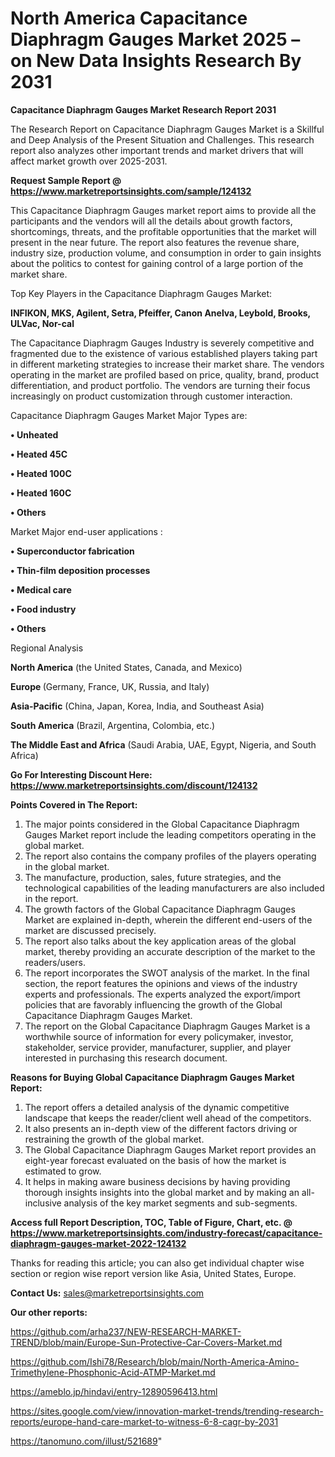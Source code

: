 # North America Capacitance Diaphragm Gauges Market 2025 – on New Data Insights Research By 2031

<strong>Capacitance Diaphragm Gauges Market Research Report 2031</strong>

The Research Report on Capacitance Diaphragm Gauges Market is a Skillful and Deep Analysis of the Present Situation and Challenges. This research report also analyzes other important trends and market drivers that will affect market growth over 2025-2031.

<strong>Request Sample Report @ <a href=https://www.marketreportsinsights.com/sample/124132>https://www.marketreportsinsights.com/sample/124132</a></strong>

This Capacitance Diaphragm Gauges market report aims to provide all the participants and the vendors will all the details about growth factors, shortcomings, threats, and the profitable opportunities that the market will present in the near future. The report also features the revenue share, industry size, production volume, and consumption in order to gain insights about the politics to contest for gaining control of a large portion of the market share.

Top Key Players in the Capacitance Diaphragm Gauges Market:

<strong>INFIKON, MKS, Agilent, Setra, Pfeiffer, Canon Anelva, Leybold, Brooks, ULVac, Nor-cal</strong>

The Capacitance Diaphragm Gauges Industry is severely competitive and fragmented due to the existence of various established players taking part in different marketing strategies to increase their market share. The vendors operating in the market are profiled based on price, quality, brand, product differentiation, and product portfolio. The vendors are turning their focus increasingly on product customization through customer interaction.

Capacitance Diaphragm Gauges Market Major Types are:

<strong>• Unheated

• Heated 45C

• Heated 100C

• Heated 160C

• Others</strong>

Market Major end-user applications :

<strong>• Superconductor fabrication

• Thin-film deposition processes

• Medical care

• Food industry

• Others</strong>

Regional Analysis

</u><strong><b>North America</b></strong> (the United States, Canada, and Mexico)

<strong><b>Europe </b></strong>(Germany, France, UK, Russia, and Italy)

<strong><b>Asia-Pacific</b></strong> (China, Japan, Korea, India, and Southeast Asia)

<strong><b>South America</b></strong> (Brazil, Argentina, Colombia, etc.)

<strong><b>The Middle East and Africa</b></strong> (Saudi Arabia, UAE, Egypt, Nigeria, and South Africa)

<strong>Go For Interesting Discount Here: <a href=https://www.marketreportsinsights.com/discount/124132>https://www.marketreportsinsights.com/discount/124132</a></strong>

<strong>Points Covered in The Report:</strong>
<ol>
  <li>The major points considered in the Global Capacitance Diaphragm Gauges Market report include the leading competitors operating in the global market.</li>
  <li>The report also contains the company profiles of the players operating in the global market.</li>
  <li>The manufacture, production, sales, future strategies, and the technological capabilities of the leading manufacturers are also included in the report.</li>
  <li>The growth factors of the Global Capacitance Diaphragm Gauges Market are explained in-depth, wherein the different end-users of the market are discussed precisely.</li>
  <li>The report also talks about the key application areas of the global market, thereby providing an accurate description of the market to the readers/users.</li>
  <li>The report incorporates the SWOT analysis of the market. In the final section, the report features the opinions and views of the industry experts and professionals. The experts analyzed the export/import policies that are favorably influencing the growth of the Global Capacitance Diaphragm Gauges Market.</li>
  <li>The report on the Global Capacitance Diaphragm Gauges Market is a worthwhile source of information for every policymaker, investor, stakeholder, service provider, manufacturer, supplier, and player interested in purchasing this research document.</li>
</ol>
<strong>Reasons for Buying Global Capacitance Diaphragm Gauges Market Report:</strong>

<ol>
  <li>The report offers a detailed analysis of the dynamic competitive landscape that keeps the reader/client well ahead of the competitors.</li>
  <li>It also presents an in-depth view of the different factors driving or restraining the growth of the global market.</li>
  <li>The Global Capacitance Diaphragm Gauges Market report provides an eight-year forecast evaluated on the basis of how the market is estimated to grow.</li>
  <li>It helps in making aware business decisions by having providing thorough insights insights into the global market and by making an all-inclusive analysis of the key market segments and sub-segments.</li>
</ol>
<strong>Access full Report Description, TOC, Table of Figure, Chart, etc. @ <a href=https://www.marketreportsinsights.com/industry-forecast/capacitance-diaphragm-gauges-market-2022-124132>https://www.marketreportsinsights.com/industry-forecast/capacitance-diaphragm-gauges-market-2022-124132</a></strong>


Thanks for reading this article; you can also get individual chapter wise section or region wise report version like Asia, United States, Europe.

<strong>Contact Us:</strong>
sales@marketreportsinsights.com

<strong>Our other reports:</strong>

<a href=https://github.com/arha237/NEW-RESEARCH-MARKET-TREND/blob/main/Europe-Sun-Protective-Car-Covers-Market.md>https://github.com/arha237/NEW-RESEARCH-MARKET-TREND/blob/main/Europe-Sun-Protective-Car-Covers-Market.md</a>

<a href=https://github.com/Ishi78/Research/blob/main/North-America-Amino-Trimethylene-Phosphonic-Acid-ATMP-Market.md>https://github.com/Ishi78/Research/blob/main/North-America-Amino-Trimethylene-Phosphonic-Acid-ATMP-Market.md</a>

<a href=https://ameblo.jp/hindavi/entry-12890596413.html>https://ameblo.jp/hindavi/entry-12890596413.html</a>

<a href=https://sites.google.com/view/innovation-market-trends/trending-research-reports/europe-hand-care-market-to-witness-6-8-cagr-by-2031>https://sites.google.com/view/innovation-market-trends/trending-research-reports/europe-hand-care-market-to-witness-6-8-cagr-by-2031</a>

<a href=https://tanomuno.com/illust/521689>https://tanomuno.com/illust/521689</a>"

